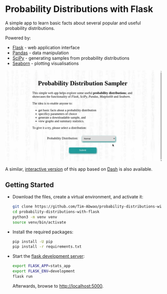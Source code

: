 # Probability Distributions with Flask

A simple app to learn basic facts about several popular and useful probability distributions.

Powered by:

- [Flask][flask] - web application interface
- [Pandas][pandas] - data manipulation
- [SciPy][scipy] - generating samples from probability distributions
- [Seaborn][seaborn] - plotting visualisations

![screencast](stats_app/static/screen.gif)

A similar, [interactive version][stats-app] of this app based on [Dash][dash] is also available.

## Getting Started

- Download the files, create a virtual environment, and activate it:

    ```bash
    git clone https://github.com/Tim-Abwao/probability-distributions-with-flask.git
    cd probability-distributions-with-flask
    python3 -m venv venv
    source venv/bin/activate
    ```

- Install the required packages:

    ```bash
    pip install -U pip
    pip install -r requirements.txt
    ```

- Start the [flask development server][dev-server]:

    ```bash
    export FLASK_APP=stats_app
    export FLASK_ENV=development
    flask run
    ```

    Afterwards, browse to <http://localhost:5000>.

[flask]: https://flask.palletsprojects.com/
[pandas]: https://pandas.pydata.org
[scipy]: https://www.scipy.org
[seaborn]: https://seaborn.pydata.org
[dash]: https://plotly.com/dash/
[stats-app]: https://probability-distributions.herokuapp.com
[dev-server]: https://flask.palletsprojects.com/server/
